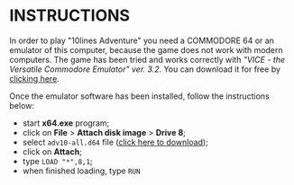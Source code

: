 # INSTRUCTIONS

In order to play "10lines Adventure" you need a COMMODORE 64 or an emulator of this computer, because the game does not work with modern computers. The game has been tried and works correctly with *"VICE - the Versatile Commodore Emulator" ver. 3.2*. You can download it for free by [clicking here](http://vice-emu.sourceforge.net/).  

Once the emulator software has been installed, follow the instructions below:
 - start **x64.exe** program;
 - click on **File** > **Attach disk image** > **Drive 8**;
 - select <code>adv10-all.d64</code> file ([click here to download](https://github.com/spotlessmind1975/adv10en/blob/master/adv10-all.d64));
 - click on **Attach**;
 - type <code>LOAD "*",8,1</code>;
 - when finished loading, type <code>RUN</code>

